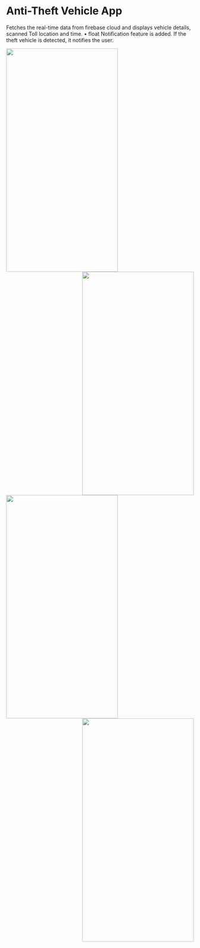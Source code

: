 # Anti-Theft Vehicle App
Fetches the real-time data from firebase cloud and displays vehicle details, scanned Toll location and time.
• float Notification feature is added. If the theft vehicle is detected, it notifies the user.


<img src="https://user-images.githubusercontent.com/76056451/209435566-62d9d3f2-f166-4a8d-a287-4d7237eddfb2.jpg" width=300 height=600 /> <img src="https://user-images.githubusercontent.com/76056451/209435494-1165fcf1-14f4-4fb1-9073-bc51667ca0a1.jpg" width=300 height=600 align="right"/>


<img src="https://user-images.githubusercontent.com/76056451/209435516-7fd94932-71f3-4f28-8b4a-023be5d70946.jpg" width=300 height=600 /> <img src="https://user-images.githubusercontent.com/76056451/209435475-59205dfb-81ba-46ec-a372-f945a7803f83.jpg" width=300 height=600 align="right"/>

